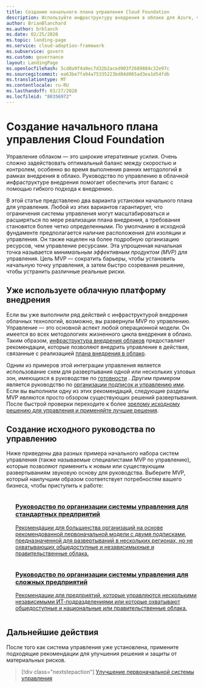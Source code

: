 ```yaml
---
title: Создание начального плана управления Cloud Foundation
description: Используйте инфраструктуру внедрения в облаке для Azure, чтобы приступить к управлению облаком, установив начальное облако по управлению Cloud Foundation.
author: BrianBlanchard
ms.author: brblanch
ms.date: 02/25/2020
ms.topic: landing-page
ms.service: cloud-adoption-framework
ms.subservice: govern
ms.custom: governance
layout: LandingPage
ms.openlocfilehash: 5cd0a9f4a9ec7d32b2aced903f2689884c32e97c
ms.sourcegitcommit: ea63be7fa94a75335223bd84d065ad3ea1d54fdb
ms.translationtype: MT
ms.contentlocale: ru-RU
ms.lasthandoff: 03/27/2020
ms.locfileid: "80356972"
---
```

# <a name="establish-an-initial-cloud-governance-foundation"></a>Создание начального плана управления Cloud Foundation

Управление облаком — это широкие итеративные усилия. Очень сложно задействовать оптимальный баланс между скоростью и контролем, особенно во время выполнения ранних методологий в рамках внедрения в облако. Руководство по управлению в облачной инфраструктуре внедрения помогает обеспечить этот баланс с помощью гибкого подхода к внедрению.

В этой статье представлено два варианта установки начального плана для управления. Любой из этих вариантов гарантирует, что ограничения системы управления могут масштабироваться и расширяться по мере реализации плана внедрения, а требования становятся более четко определенными. По умолчанию в исходной фундаменте предполагается наличие расположения для изоляции и управления. Он также нацелен на более подробную организацию ресурсов, чем управление ресурсами. Эта упрощенная начальная точка называется _минимальным эффективным продуктом (MVP)_ для управления. Цель MVP — сократить барьеры, чтобы установить начальную точку управления, а затем быстро созревания решение, чтобы устранить различные реальные риски.

## <a name="already-using-the-cloud-adoption-framework"></a>Уже используете облачную платформу внедрения

Если вы уже выполнили ряд действий с инфраструктурой внедрения облачных технологий, возможно, вы развернули MVP по управлению. Управление — это основной аспект любой операционной модели. Он имеется во всех методологиях жизненного цикла внедрения в облако. Таким образом, [инфраструктура внедрения облаков](../index.md) предоставляет рекомендации, которые позволяют внедрить управление в действия, связанные с реализацией [плана внедрения в облако](../plan/index.md).

Одним из примеров этой интеграции управления является использование схем для развертывания одной или нескольких узловых зон, имеющихся в руководстве по [готовности](../ready/index.md) . Другим примером является руководство по [организации подписок и управлению ими](../ready/azure-best-practices/organize-subscriptions.md). Если вы выполнили одну из этих рекомендаций, следующие разделы MVP являются просто обзором существующих решений развертывания. После быстрой проверки переходите к более [зрелому исходному решению для управления и применяйте лучшие решения](./foundation-improvements.md).

## <a name="establish-an-initial-governance-foundation"></a>Создание исходного руководства по управлению

Ниже приведены два разных примера начального набора систем управления (также называемые специалистами MVP по управлению), которые позволяют применить к новым или существующим развертываниям звуковую основу для руководства. Выберите MVP, который наилучшим образом соответствует потребностям вашего бизнеса, чтобы приступить к работе:

<!-- markdownlint-disable MD033 -->

<ul class="panelContent cardsZ">
<li style="display: flex; flex-direction: column;">
    <a href="./guides/standard/index.md" style="display: flex; flex-direction: column; flex: 1 0 auto;">
        <div class="cardSize" style="flex: 1 0 auto; display: flex;">
            <div class="cardPadding" style="display: flex;">
                <div class="card">
                    <div class="cardText">
                        <h3>Руководство по организации системы управления для стандартных предприятий</h3>
                        <p>Рекомендации для большинства организаций на основе рекомендованной первоначальной модели с двумя подписками, предназначенной для развертываний в нескольких регионах, но не охватывающих общедоступные и независимыхные и правительственные облака.</p>
                    </div>
                </div>
            </div>
        </div>
    </a>
</li>
<li style="display: flex; flex-direction: column;">
    <a href="./guides/complex/index.md" style="display: flex; flex-direction: column; flex: 1 0 auto;">
        <div class="cardSize" style="flex: 1 0 auto; display: flex;">
            <div class="cardPadding" style="display: flex;">
                <div class="card">
                    <div class="cardText">
                        <h3>Руководство по организации системы управления для сложных предприятий</h3>
                        <p>Рекомендации для предприятий, которые управляются несколькими независимыми ИТ-подразделениями или которые охватывают общедоступные и национальные или правительственные облака.</p>
                    </div>
                </div>
            </div>
        </div>
    </a>
</li>
</ul>
<!-- markdownlint-enable MD033 -->

## <a name="next-steps"></a>Дальнейшие действия

После того как система управления уже установлена, примените подходящие рекомендации для улучшения решения и защиты от материальных рисков.

> [!div class="nextstepaction"]
> [Улучшение первоначальной системы управления](./foundation-improvements.md)
